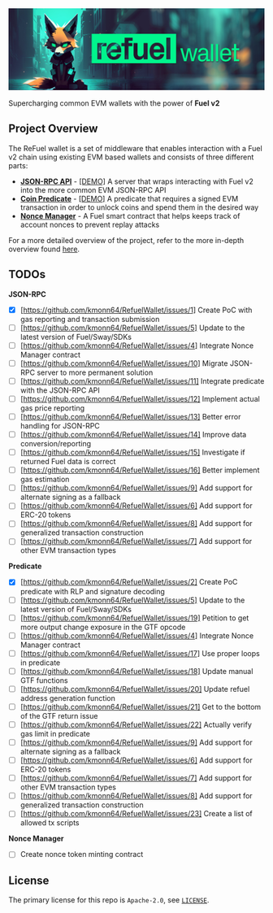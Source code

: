 <img alt="ReFuel Wallet logo" width="800px" src="./docs/img/banner.jpg">

Supercharging common EVM wallets with the power of **Fuel v2**

## Project Overview

The ReFuel wallet is a set of middleware that enables interaction with a Fuel v2 chain using existing EVM based wallets and consists of three different parts:
- **[JSON-RPC API](./rpc)** - [[DEMO]](./rpc/README.md#run-demo) A server that wraps interacting with Fuel v2 into the more common EVM JSON-RPC API 
- **[Coin Predicate](./predicate)** - [[DEMO]](./predicate/README.md#run-demo) A predicate that requires a signed EVM transaction in order to unlock coins and spend them in the desired way
- **[Nonce Manager](./nonce)** - A Fuel smart contract that helps keeps track of account nonces to prevent replay attacks

For a more detailed overview of the project, refer to the more in-depth overview found [here](./docs/ReFuelWalletOverview.pdf).

## TODOs

**JSON-RPC**
- [x] [https://github.com/kmonn64/RefuelWallet/issues/1] Create PoC with gas reporting and transaction submission
- [ ] [https://github.com/kmonn64/RefuelWallet/issues/5] Update to the latest version of Fuel/Sway/SDKs
- [ ] [https://github.com/kmonn64/RefuelWallet/issues/4] Integrate Nonce Manager contract
- [ ] [https://github.com/kmonn64/RefuelWallet/issues/10] Migrate JSON-RPC server to more permanent solution
- [ ] [https://github.com/kmonn64/RefuelWallet/issues/11] Integrate predicate with the JSON-RPC API
- [ ] [https://github.com/kmonn64/RefuelWallet/issues/12] Implement actual gas price reporting
- [ ] [https://github.com/kmonn64/RefuelWallet/issues/13] Better error handling for JSON-RPC
- [ ] [https://github.com/kmonn64/RefuelWallet/issues/14] Improve data conversion/reporting
- [ ] [https://github.com/kmonn64/RefuelWallet/issues/15] Investigate if returned Fuel data is correct
- [ ] [https://github.com/kmonn64/RefuelWallet/issues/16] Better implement gas estimation
- [ ] [https://github.com/kmonn64/RefuelWallet/issues/9] Add support for alternate signing as a fallback
- [ ] [https://github.com/kmonn64/RefuelWallet/issues/6] Add support for ERC-20 tokens
- [ ] [https://github.com/kmonn64/RefuelWallet/issues/8] Add support for generalized transaction construction
- [ ] [https://github.com/kmonn64/RefuelWallet/issues/7] Add support for other EVM transaction types

**Predicate**
- [x] [https://github.com/kmonn64/RefuelWallet/issues/2] Create PoC predicate with RLP and signature decoding
- [ ] [https://github.com/kmonn64/RefuelWallet/issues/5] Update to the latest version of Fuel/Sway/SDKs
- [ ] [https://github.com/kmonn64/RefuelWallet/issues/19] Petition to get more output change exposure in the GTF opcode
- [ ] [https://github.com/kmonn64/RefuelWallet/issues/4] Integrate Nonce Manager contract
- [ ] [https://github.com/kmonn64/RefuelWallet/issues/17] Use proper loops in predicate
- [ ] [https://github.com/kmonn64/RefuelWallet/issues/18] Update manual GTF functions
- [ ] [https://github.com/kmonn64/RefuelWallet/issues/20] Update refuel address generation function
- [ ] [https://github.com/kmonn64/RefuelWallet/issues/21] Get to the bottom of the GTF return issue
- [ ] [https://github.com/kmonn64/RefuelWallet/issues/22] Actually verify gas limit in predicate
- [ ] [https://github.com/kmonn64/RefuelWallet/issues/9] Add support for alternate signing as a fallback
- [ ] [https://github.com/kmonn64/RefuelWallet/issues/6] Add support for ERC-20 tokens
- [ ] [https://github.com/kmonn64/RefuelWallet/issues/7] Add support for other EVM transaction types
- [ ] [https://github.com/kmonn64/RefuelWallet/issues/8] Add support for generalized transaction construction
- [ ] [https://github.com/kmonn64/RefuelWallet/issues/23] Create a list of allowed tx scripts

**Nonce Manager**
- [ ] Create nonce token minting contract

## License

The primary license for this repo is `Apache-2.0`, see [`LICENSE`](./LICENSE).

